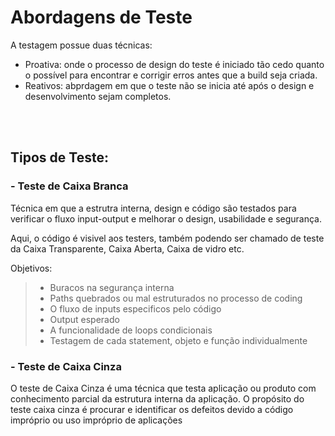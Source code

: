 # Abordagens de Teste

A testagem possue duas técnicas:
 - Proativa: onde o processo de design do teste é iniciado tão cedo quanto o possível para encontrar e corrigir erros antes que a build seja criada.
 - Reativos: abprdagem em que o teste não se inicia até após o design e desenvolvimento sejam completos.

<br><br>

## Tipos de Teste:    

### -  **Teste de Caixa Branca**

Técnica em que a estrutra interna, design e código são testados para verificar o fluxo input-output e melhorar o design, usabilidade e segurança.  

Aqui, o código é visivel aos testers, também podendo ser chamado de teste da Caixa Transparente, Caixa Aberta, Caixa de vidro etc.  

  Objetivos:
>- Buracos na segurança interna
>- Paths quebrados ou mal estruturados no processo de coding
>- O fluxo de inputs especificos pelo código
>- Output esperado
>- A funcionalidade de loops condicionais
>- Testagem de cada statement, objeto e função individualmente 

### - **Teste de Caixa Cinza**

O teste de Caixa Cinza é uma técnica que testa aplicação ou produto com conhecimento parcial da estrutura interna da aplicação. O propósito do teste caixa cinza é procurar e identificar os defeitos devido a código impróprio ou uso impróprio de aplicações
